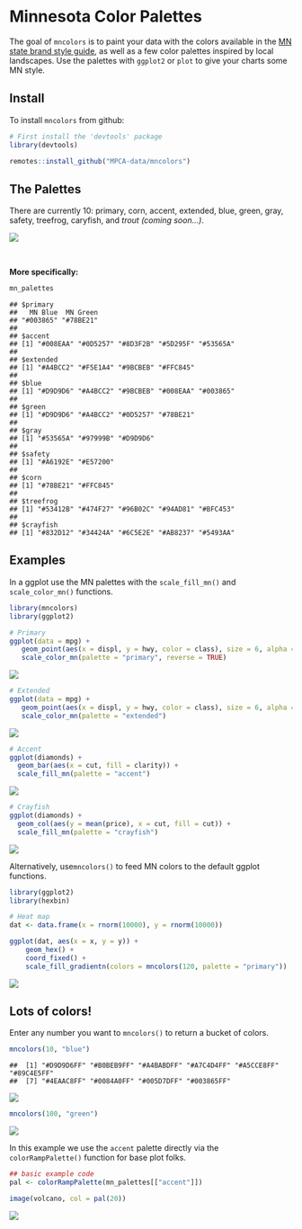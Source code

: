 
# Minnesota Color Palettes

The goal of `mncolors` is to paint your data with the colors available
in the [MN state brand style
guide](https://mn.gov/portal/brand/style-guide/colors/), as well as a
few color palettes inspired by local landscapes. Use the palettes with
`ggplot2` or `plot` to give your charts some MN style.

## Install

To install `mncolors` from github:

``` r
# First install the 'devtools' package
library(devtools)

remotes::install_github("MPCA-data/mncolors")
```

## The Palettes

There are currently 10: primary, corn, accent, extended, blue, green,
gray, safety, treefrog, caryfish, and *trout (coming soon…)*.

![](README_files/figure-gfm/see_palettes-1.png)<!-- -->

<br>

**More specifically:**

``` r
mn_palettes
```

    ## $primary
    ##   MN Blue  MN Green 
    ## "#003865" "#78BE21" 
    ## 
    ## $accent
    ## [1] "#008EAA" "#0D5257" "#8D3F2B" "#5D295F" "#53565A"
    ## 
    ## $extended
    ## [1] "#A4BCC2" "#F5E1A4" "#9BCBEB" "#FFC845"
    ## 
    ## $blue
    ## [1] "#D9D9D6" "#A4BCC2" "#9BCBEB" "#008EAA" "#003865"
    ## 
    ## $green
    ## [1] "#D9D9D6" "#A4BCC2" "#0D5257" "#78BE21"
    ## 
    ## $gray
    ## [1] "#53565A" "#97999B" "#D9D9D6"
    ## 
    ## $safety
    ## [1] "#A6192E" "#E57200"
    ## 
    ## $corn
    ## [1] "#78BE21" "#FFC845"
    ## 
    ## $treefrog
    ## [1] "#53412B" "#474F27" "#96B02C" "#94AD81" "#BFC453"
    ## 
    ## $crayfish
    ## [1] "#832D12" "#34424A" "#6C5E2E" "#AB8237" "#5493AA"

## Examples

In a ggplot use the MN palettes with the `scale_fill_mn()` and
`scale_color_mn()` functions.

``` r
library(mncolors)
library(ggplot2)

# Primary
ggplot(data = mpg) +   
   geom_point(aes(x = displ, y = hwy, color = class), size = 6, alpha = 0.7) +
   scale_color_mn(palette = "primary", reverse = TRUE)
```

![](README_files/figure-gfm/unnamed-chunk-3-1.png)<!-- -->

``` r
# Extended
ggplot(data = mpg) +   
   geom_point(aes(x = displ, y = hwy, color = class), size = 6, alpha = 0.7) +
   scale_color_mn(palette = "extended")
```

![](README_files/figure-gfm/unnamed-chunk-3-2.png)<!-- -->

``` r
# Accent
ggplot(diamonds) + 
  geom_bar(aes(x = cut, fill = clarity)) +
  scale_fill_mn(palette = "accent")
```

![](README_files/figure-gfm/unnamed-chunk-3-3.png)<!-- -->

``` r
# Crayfish
ggplot(diamonds) + 
  geom_col(aes(y = mean(price), x = cut, fill = cut)) +
  scale_fill_mn(palette = "crayfish")
```

![](README_files/figure-gfm/unnamed-chunk-3-4.png)<!-- -->

Alternatively, use`mncolors()` to feed MN colors to the default ggplot
functions.

``` r
library(ggplot2)
library(hexbin)

# Heat map
dat <- data.frame(x = rnorm(10000), y = rnorm(10000))

ggplot(dat, aes(x = x, y = y)) +
    geom_hex() + 
    coord_fixed() +
    scale_fill_gradientn(colors = mncolors(120, palette = "primary"))
```

![](README_files/figure-gfm/unnamed-chunk-4-1.png)<!-- -->

## Lots of colors\!

Enter any number you want to `mncolors()` to return a bucket of colors.

``` r
mncolors(10, "blue")
```

    ##  [1] "#D9D9D6FF" "#B0BEB9FF" "#A4BABDFF" "#A7C4D4FF" "#A5CCE8FF" "#89C4E5FF"
    ##  [7] "#4EAAC8FF" "#0084A0FF" "#005D7DFF" "#003865FF"

![](README_files/figure-gfm/unnamed-chunk-6-1.png)<!-- -->

``` r
mncolors(100, "green")
```

![](README_files/figure-gfm/unnamed-chunk-8-1.png)<!-- -->

In this example we use the `accent` palette directly via the
`colorRampPalette()` function for base plot folks.

``` r
## basic example code
pal <- colorRampPalette(mn_palettes[["accent"]])

image(volcano, col = pal(20))
```

![](README_files/figure-gfm/unnamed-chunk-9-1.png)<!-- -->
